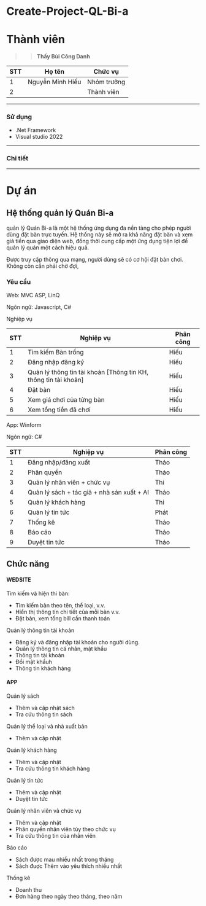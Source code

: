# Create-Project-QL-Bi-a
# Thành viên
>>**Thầy  Bùi Công Danh**
  
| STT | Họ tên | Chức vụ  |
|----------------|--------------------|--------------------|
|  1  |  Nguyễn Minh Hiếu  |   Nhóm trưởng  |
|  2  |    |   Thành viên  |
-----------------------------------------------
### Sử dụng 
 - .Net Framework 
 - Visual studio 2022
-----------------------------------------------

### Chi tiết

-----------------------------------------------
# Dự án

## Hệ thống quản lý Quán Bi-a

quản lý Quán Bi-a là một hệ thống ứng dụng đa nền tảng cho phép người dùng đặt bàn trực tuyến. Hệ thống này sẽ mở ra khả năng đặt bàn và xem giá tiền qua giao diện web, đồng thời cung cấp một ứng dụng tiện lợi để quản lý quán một cách hiệu quả.

<p>Được truy cập thông qua mạng, người dùng sẽ có cơ hội đặt bàn chơi. Không còn cần phải chờ đợi,</p>

### Yêu cầu 

<p>Web: MVC ASP, LinQ</p>
<p>Ngôn ngữ: Javascript, C# </p>
<p></p>

<p>Nghiệp vụ</p>

| STT | Nghiệp vụ | Phân công  |
|----------------|--------------------|--------------------|
|  1  |  Tìm kiếm Bàn trống |   Hiếu  |
|  2  |  Đăng nhập đăng ký |  Hiếu  |
|  3  |  Quản lý thông tin tài khoản [Thông tin KH, thông tin tài khoản] |  Hiếu  |
|  4  |  Đặt bàn  |  Hiếu  |
|  5  |  Xem giá chơi của từng bàn  |  Hiếu  |
|  6  |  Xem tổng tiền đã chơi |  Hiếu  |


<p>App: Winform </p>
<p>Ngôn ngữ: C# </p>

| STT | Nghiệp vụ | Phân công  |
|----------------|--------------------|--------------------|
|  1  |  Đăng nhập/đăng xuất |   Thảo  |
|  2  | Phân quyền  |  Thảo |
|  3  |  Quản lý nhân viên +  chức vụ  |   Thi  |
|  4  |  Quản lý sách + tác giả + nhà sản xuất + AI|   Thảo  |
|  5  |  Quản lý khách hàng |  Thi  |
|  6  |   Quản lý tin tức |  Phát  |
|  7  |   Thống kê |  Thảo  |
|  8  |   Báo cáo |  Thảo  |
|  9  |  Duyệt tin tức|  Thảo  |


## Chức năng
#### WEDSITE
<p>Tìm kiếm và hiện thi bàn:</p>
<ul>
  <li>Tìm kiếm bàn theo tên, thể loại, v.v.</li>
  <li>Hiển thị thông tin chi tiết của mỗi bàn v.v.</li>
  <li>Đặt bàn, xem tổng bill cần thanh toán</li>
</ul>
<p>
 Quản lý thông tin tài khoản 
</p>
<ul>
<li>
    Đăng ký và đăng nhập tài khoản cho người dùng.
  </li>
  <li>Quản lý thông tin cá nhân, mật khẩu</li>
<li>Thông tin tài khoản</li>
 <li>Đổi mật khẩuh</li>
<li>Thông tin khách hàng</li>
</ul>

#### APP

<p>
Quản lý sách
</p>
<ul>
<li>Thêm và cập nhật sách</li>
<li>Tra cứu thông tin sách</li>
</ul>
<p>
Quản lý thể loại và nhà xuất bản
</p>
<ul>
<li>Thêm và cập nhật </li>
</ul>
<p>
Quản lý khách hàng
</p>
<ul>
<li>Thêm và cập nhật </li>
<li>Tra cứu thông tin khách hàng</li>
</ul>
<p>
Quản lý tin tức
</p>
<ul>
<li>Thêm và cập nhật </li>
<li>Duyệt tin tức </li>
</ul>
<p>
Quản lý nhân viên và chức vụ
</p>
<ul>
<li>Thêm và cập nhật </li>
<li> Phân quyền nhân viên tùy theo chức vụ</li>
<li> Tra cứu thông tin của nhân viên </li></li>
</ul>
<p>
Báo cáo
</p>
<ul>
<li>Sách được mau nhiều nhất trong tháng </li>
<li> Sách đuợc Thêm vào yêu thích nhiều nhất</li></li>
</ul>
<p>
Thống kê</p>
<ul>
<li>Doanh thu </li>
<li> Đơn hàng theo ngày theo tháng, theo năm</li></li>
</ul>


